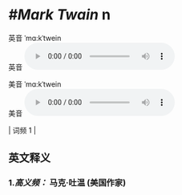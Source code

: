 # ***\#Mark Twain*** n
英音 ˈmɑ:kˈtwein  
英音
<audio src="./media/Mark Twain-B.aac" controls="controls"></audio>

美音 ˈmɑ:kˈtwein  
美音
<audio src="./media/Mark Twain.aac" controls="controls"></audio>



| 词频 1 |  

英文释义
---
### 1.*高义频：* **马克·吐温 (美国作家)**  


